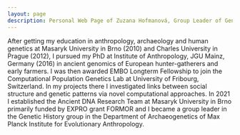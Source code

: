 ```yaml
---
layout: page
description: Personal Web Page of Zuzana Hofmanová, Group Leader of Genetic History Group at Max Planck Institute for Evolutionary Anthropology.
---
```

After getting my education in anthropology, archaeology and human genetics at Masaryk University in Brno (2010) and Charles University in Prague (2012), I pursued my PhD at Institute of Anthropology, JGU Mainz, Germany (2016) in ancient genomics of European hunter-gatherers and early farmers. I was then awarded EMBO Longterm Fellowship to join the Computational Population Genetics Lab at University of Fribourg, Switzerland. In my projects there I investigated links between social structure and genetic patterns via novel computational approaches. In 2021 I established the Ancient DNA Research Team at Masaryk University in Brno primarily funded by EXPRO grant FORMOR  and I became a group leader in the Genetic History group in the Department of Archaeogenetics of Max Planck Institute for Evolutionary Anthropology. 

